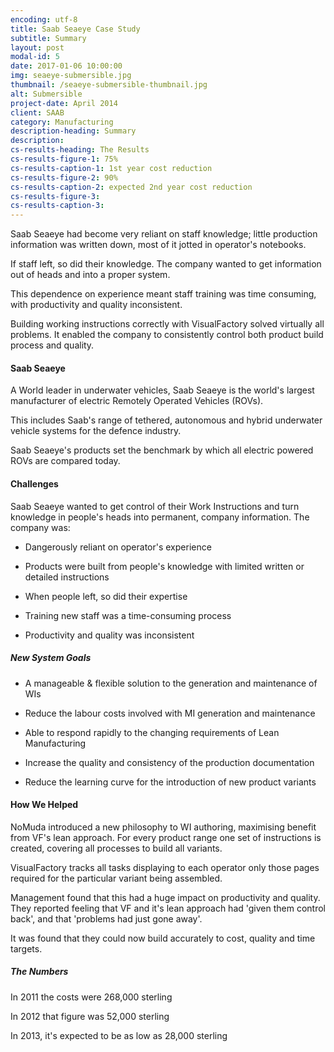 ```yaml
---
encoding: utf-8
title: Saab Seaeye Case Study
subtitle: Summary
layout: post
modal-id: 5
date: 2017-01-06 10:00:00
img: seaeye-submersible.jpg
thumbnail: /seaeye-submersible-thumbnail.jpg
alt: Submersible
project-date: April 2014
client: SAAB
category: Manufacturing
description-heading: Summary
description:
cs-results-heading: The Results
cs-results-figure-1: 75%
cs-results-caption-1: 1st year cost reduction
cs-results-figure-2: 90%
cs-results-caption-2: expected 2nd year cost reduction
cs-results-figure-3:
cs-results-caption-3:
---
```

Saab Seaeye had become very reliant on staff knowledge; little production information was written down, most of it jotted in operator's notebooks. 

If staff left, so did their knowledge. The company wanted to get information out of heads and into a proper system. 

This dependence on experience meant staff training was time consuming, with productivity and quality inconsistent.

Building working instructions correctly with VisualFactory solved virtually all problems. It enabled the company to consistently control both product build process and quality.

#### Saab Seaeye

A World leader in underwater vehicles, Saab Seaeye is the world's largest manufacturer of electric Remotely Operated Vehicles (ROVs).

This includes Saab's range of tethered, autonomous and hybrid underwater vehicle systems for the defence industry. 

Saab Seaeye's products set the benchmark by which all electric powered ROVs are compared today.

#### Challenges

Saab Seaeye wanted to get control of their Work Instructions and turn knowledge in people's heads into permanent, company information. The company was:

* Dangerously reliant on operator's experience

* Products were built from people's knowledge with limited written or detailed instructions

* When people left, so did their expertise

* Training new staff was a time-consuming process

* Productivity and quality was inconsistent

##### New System Goals

* A manageable & flexible solution to the generation and maintenance of WIs

* Reduce the labour costs involved with MI generation and maintenance

* Able to respond rapidly to the changing requirements of Lean Manufacturing

* Increase the quality and consistency of the production documentation

* Reduce the learning curve for the introduction of new product variants

#### How We Helped

NoMuda introduced a new philosophy to WI authoring, maximising benefit from VF's lean approach. For every product range one set of instructions is created, covering all processes to build all variants. 

VisualFactory tracks all tasks displaying to each operator only those pages required for the particular variant being assembled. 

Management found that this had a huge impact on productivity and quality. They reported feeling that VF and it's lean approach had 'given them control back', and that 'problems had just gone away'.

It was found that they could now build accurately to cost, quality and time targets.

##### The Numbers

In 2011 the costs were 268,000 sterling

In 2012 that figure was 52,000 sterling

In 2013, it's expected to be as low as 28,000 sterling



